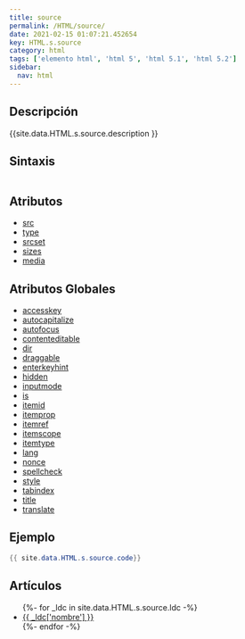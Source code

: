 ```yaml
---
title: source
permalink: /HTML/source/
date: 2021-02-15 01:07:21.452654
key: HTML.s.source
category: html
tags: ['elemento html', 'html 5', 'html 5.1', 'html 5.2']
sidebar: 
  nav: html
---
```


## Descripción
{{site.data.HTML.s.source.description }}

## Sintaxis
~~~html
~~~

## Atributos
* [src](/HTML/source/src/)
* [type](/HTML/source/type/)
* [srcset](/HTML/source/srcset/)
* [sizes](/HTML/source/sizes/)
* [media](/HTML/source/media/)

## Atributos Globales
* [accesskey](/HTML/accesskey/)
* [autocapitalize](/HTML/autocapitalize/)
* [autofocus](/HTML/autofocus/)
* [contenteditable](/HTML/contenteditable/)
* [dir](/HTML/dir/)
* [draggable](/HTML/draggable/)
* [enterkeyhint](/HTML/enterkeyhint/)
* [hidden](/HTML/hidden/)
* [inputmode](/HTML/inputmode/)
* [is](/HTML/is/)
* [itemid](/HTML/itemid/)
* [itemprop](/HTML/itemprop/)
* [itemref](/HTML/itemref/)
* [itemscope](/HTML/itemscope/)
* [itemtype](/HTML/itemtype/)
* [lang](/HTML/lang/)
* [nonce](/HTML/nonce/)
* [spellcheck](/HTML/spellcheck/)
* [style](/HTML/style/)
* [tabindex](/HTML/tabindex/)
* [title](/HTML/title/)
* [translate](/HTML/translate/)

## Ejemplo
~~~java
{{ site.data.HTML.s.source.code}}
~~~

## Artículos
<ul>
{%- for _ldc in site.data.HTML.s.source.ldc -%}
   <li>
       <a href="{{_ldc['url'] }}">{{ _ldc['nombre'] }}</a>
   </li>
{%- endfor -%}
</ul>
